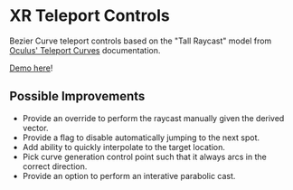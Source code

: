 # XR Teleport Controls

Bezier Curve teleport controls based on the "Tall Raycast" model from [Oculus' Teleport Curves](https://developer.oculus.com/blog/teleport-curves-with-the-gear-vr-controller/) documentation.

[Demo here](https://gkjohnson.github.io/webxr-sandbox/teleport-controls/)!

## Possible Improvements

- Provide an override to perform the raycast manually given the derived vector.
- Provide a flag to disable automatically jumping to the next spot.
- Add ability to quickly interpolate to the target location.
- Pick curve generation control point such that it always arcs in the correct direction.
- Provide an option to perform an interative parabolic cast.

